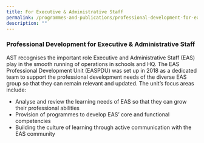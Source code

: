```yaml
---
title: For Executive & Administrative Staff
permalink: /programmes-and-publications/professional-development-for-executive-and-administrative-staff/
description: ""
---
```






### Professional Development for Executive & Administrative Staff

AST recognises the important role Executive and Administrative Staff (EAS) play in the smooth running of operations in schools and HQ. The EAS Professional Development Unit (EASPDU) was set up in 2018 as a dedicated team to support the professional development needs of the diverse EAS group so that they can remain relevant and updated. The unit’s focus areas include:

*   Analyse and review the learning needs of EAS so that they can grow their professional abilities
*   Provision of programmes to develop EAS’ core and functional competencies
*   Building the culture of learning through active communication with the EAS community